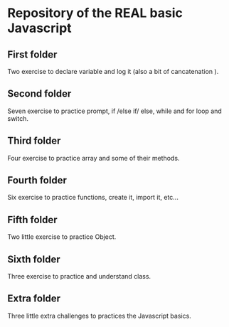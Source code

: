 # Repository of the REAL basic Javascript

## First folder

Two exercise to declare variable and log it (also a bit of cancatenation ).

## Second folder

Seven exercise to practice prompt, if /else if/ else, while and for loop and switch.

## Third folder

Four exercise to practice array and some of their methods.


## Fourth folder

Six exercise to practice functions, create it, import it, etc...

## Fifth folder

Two little exercise to practice Object.

## Sixth folder 

Three exercise to practice and understand class.

## Extra folder

Three little extra challenges to practices the Javascript basics.